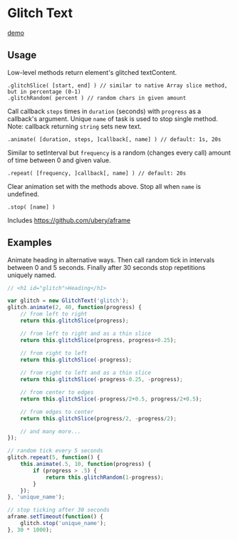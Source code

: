 # Glitch Text


[demo](http://bartoszlorek.pl/run/glitch-text/)


## Usage
Low-level methods return element's glitched textContent.

```
.glitchSlice( [start, end] ) // similar to native Array slice method, but in percentage (0-1)
.glitchRandom( percent ) // random chars in given amount
```

Call callback `steps` times in `duration` (seconds) with `progress` as a callback's argument. Unique `name` of task is used to stop single method. Note: callback returning `string` sets new text.

```
.animate( [duration, steps, ]callback[, name] ) // default: 1s, 20s
```

Similar to setInterval but `frequency` is a random (changes every call) amount of time between 0 and given value.

```
.repeat( [frequency, ]callback[, name] ) // default: 20s
```

Clear animation set with the methods above. Stop all when `name` is undefined.

```
.stop( [name] )
```

Includes https://github.com/ubery/aframe

## Examples

Animate heading in alternative ways. Then call random tick in intervals between 0 and 5 seconds. Finally after 30 seconds stop repetitions uniquely named.

```javascript
// <h1 id="glitch">Heading</h1>

var glitch = new GlitchText('glitch');
glitch.animate(2, 40, function(progress) {
    // from left to right
    return this.glitchSlice(progress);

    // from left to right and as a thin slice
    return this.glitchSlice(progress, progress+0.25);

    // from right to left
    return this.glitchSlice(-progress);
    
    // from right to left and as a thin slice
    return this.glitchSlice(-progress-0.25, -progress);

    // from center to edges
    return this.glitchSlice(-progress/2+0.5, progress/2+0.5);

    // from edges to center
    return this.glitchSlice(progress/2, -progress/2);

    // and many more...
});

// random tick every 5 seconds
glitch.repeat(5, function() {
    this.animate(.5, 10, function(progress) {
        if (progress > .5) {
            return this.glitchRandom(1-progress);
        }
    });
}, 'unique_name');

// stop ticking after 30 seconds
aframe.setTimeout(function() {
    glitch.stop('unique_name');
}, 30 * 1000);
```

